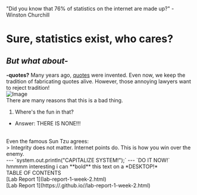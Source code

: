 "Did you know that 76% of statistics on the internet are made up?" - Winston Churchill
# Sure, statistics exist, who cares?
## *But what about-* 
**-quotes?**
Many years ago, [quotes](https://en.wikipedia.org/wiki/Quote) were invented. Even now, we keep the tradition of fabricating quotes alive.
However, those annoying lawyers want to reject tradition! 
<br>
![Image](https://media.istockphoto.com/photos/you-wont-get-away-with-it-picture-id163640730?k=20&m=163640730&s=612x612&w=0&h=c2TWD6at0rdZ6nTLFSi4KNbsQSDpxqkmuqPogFMN2iI=)
<br>
There are many reasons that this is a bad thing.
1. Where's the fun in that?
* Answer: THERE IS NONE!!!
<br>
Even the famous Sun Tzu agrees:
<br>
> Integrity does not matter. Internet points do. This is how you win over the enemy.
<br>
---
`system.out.println("CAPITALIZE SYSTEM!");`
---
`DO IT NOW!`
<br>
hmmmm interesting i can **bold** this text on a *DESKTOP!*
<br>
TABLE OF CONTENTS
<br>
[Lab Report 1](lab-report-1-week-2.html)
<br>
[Lab Report 1](https://<your-username>.github.io/<your-lab-reports-repo>/lab-report-1-week-2.html)
